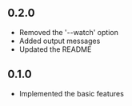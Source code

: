 ## 0.2.0
- Removed the '--watch' option
- Added output messages
- Updated the README

## 0.1.0
- Implemented the basic features
